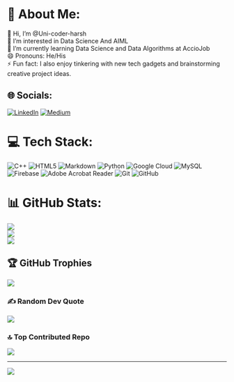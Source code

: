 # 💫 About Me:
👋 Hi, I’m @Uni-coder-harsh<br>👀 I’m interested in Data Science And AIML<br>🌱 I’m currently learning Data Science and Data Algorithms at AccioJob<br>😄 Pronouns: He/His<br>⚡ Fun fact: I also enjoy tinkering with new tech gadgets and brainstorming creative project ideas.


## 🌐 Socials:
[![LinkedIn](https://img.shields.io/badge/LinkedIn-%230077B5.svg?logo=linkedin&logoColor=white)](https://linkedin.com/in/harsh-rajput-530b31313) [![Medium](https://img.shields.io/badge/Medium-12100E?logo=medium&logoColor=white)](https://medium.com/@Uni-coder-harsh) 

# 💻 Tech Stack:
![C++](https://img.shields.io/badge/c++-%2300599C.svg?style=plastic&logo=c%2B%2B&logoColor=white) ![HTML5](https://img.shields.io/badge/html5-%23E34F26.svg?style=plastic&logo=html5&logoColor=white) ![Markdown](https://img.shields.io/badge/markdown-%23000000.svg?style=plastic&logo=markdown&logoColor=white) ![Python](https://img.shields.io/badge/python-3670A0?style=plastic&logo=python&logoColor=ffdd54) ![Google Cloud](https://img.shields.io/badge/GoogleCloud-%234285F4.svg?style=plastic&logo=google-cloud&logoColor=white) ![MySQL](https://img.shields.io/badge/mysql-4479A1.svg?style=plastic&logo=mysql&logoColor=white) ![Firebase](https://img.shields.io/badge/firebase-%23039BE5.svg?style=plastic&logo=firebase) ![Adobe Acrobat Reader](https://img.shields.io/badge/Adobe%20Acrobat%20Reader-EC1C24.svg?style=plastic&logo=Adobe%20Acrobat%20Reader&logoColor=white) ![Git](https://img.shields.io/badge/git-%23F05033.svg?style=plastic&logo=git&logoColor=white) ![GitHub](https://img.shields.io/badge/github-%23121011.svg?style=plastic&logo=github&logoColor=white)
# 📊 GitHub Stats:
![](https://github-readme-stats.vercel.app/api?username=Uni-coder-harsh&theme=neon&hide_border=false&include_all_commits=false&count_private=true)<br/>
![](https://github-readme-streak-stats.herokuapp.com/?user=Uni-coder-harsh&theme=neon&hide_border=false)<br/>
![](https://github-readme-stats.vercel.app/api/top-langs/?username=Uni-coder-harsh&theme=neon&hide_border=false&include_all_commits=false&count_private=true&layout=compact)

## 🏆 GitHub Trophies
![](https://github-profile-trophy.vercel.app/?username=Uni-coder-harsh&theme=radical&no-frame=false&no-bg=false&margin-w=4)

### ✍️ Random Dev Quote
![](https://quotes-github-readme.vercel.app/api?type=vetical&theme=merko)

### 🔝 Top Contributed Repo
![](https://github-contributor-stats.vercel.app/api?username=Uni-coder-harsh&limit=5&theme=dark&combine_all_yearly_contributions=true)

---
[![](https://visitcount.itsvg.in/api?id=Uni-coder-harsh&icon=2&color=13)](https://visitcount.itsvg.in)

<!-- Proudly created with GPRM ( https://gprm.itsvg.in ) -->
